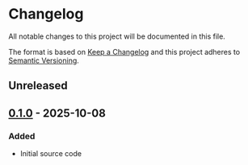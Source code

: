 # Changelog

All notable changes to this project will be documented in this file.

The format is based on [Keep a Changelog](https://keepachangelog.com/en/1.1.0/)
and this project adheres to [Semantic Versioning](https://semver.org/spec/v2.0.0.html).

## Unreleased

## [0.1.0] - 2025-10-08

### Added
- Initial source code

[0.1.0]: https://github.com/RMLio/MappingWeaver-java/releases/tag/v0.1.0
